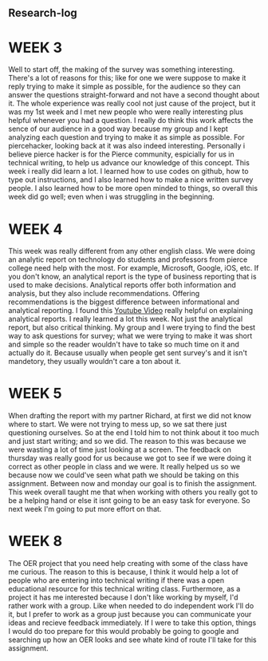 ## Research-log

# WEEK 3




Well to start off, the making of the survey was something interesting.
There's a lot of reasons for this; like for one we were suppose to make it reply trying to make it simple as possible, for the audience so they can answer the questions straight-forward and not have a second thought about it.
The whole experience was really cool not just cause of the project, but it was my 1st week and I met new people who were really interesting plus helpful whenever you had a question.
I really do think this work affects the sence of our audience in a good way because my group and I kept analyzing each question and trying to make it as simple as possible. For piercehacker, looking back at it was also indeed interesting. Personally i believe pierce hacker is for the Pierce community, espicially for us in technical writing, to help us advance our knowledge of this concept. This week i really did learn a lot. I learned how to use codes on github, how to type out instructions, and I also learned how to make a nice written survey people. I also learned how to be more open minded to things, so overall this week did go well; even when i was struggling in the beginning.
# WEEK 4
This week was really different from any other english class. 
We were doing an analytic report on technology do students and professors from pierce college need help with the most.
For example, Microsoft, Google, iOS, etc. 
If you don't know, an analytical report is the type of business reporting that is used to make decisions. Analytical reports offer both information and analysis, but they also include recommendations. Offering recommendations is the biggest difference between informational and analytical reporting.
I found this [Youtube Video](https://www.youtube.com/watch?v=OSVEsZjGf30) really helpful on explaining analytical reports.
I really learned a lot this week. 
Not just the analytical report, but also critical thinking.
My group and I were trying to find the best way to ask questions for survey; what we were trying to make it was short and simple so the reader wouldn't have to take so much time on it and actually do it.
Because usually when people get sent survey's and it isn't mandetory, they usually wouldn't care a ton about it.
# WEEK 5
When drafting the report with my partner Richard, at first we did not know where to start. We were not trying to mess up, so we sat there just questioning ourselves. So at the end I told him to not think about it too much and just start writing; and so we did. The reason to this was because we were wasting a lot of time just looking at a screen. The feedback on thursday was really good for us because we got to see if we were doing it correct as other people in class and we were. It really helped us so we because now we could've seen what path we should be taking on this assignment. Between now and monday our goal is to finish the assignment. This week overall taught me that when working with others you really got to be a helping hand or else it isnt going to be an easy task for everyone. So next week I'm going to put more effort on that. 
# WEEK 8
The OER project that you need help creating with some of the class have me curious. The reason to this is because, I think it would help a lot of people who are entering into technical writing if there was a open educational resource for this technical writing class. Furthermore, as a project it has me interested because I don't like working by myself, I'd rather work with a group. Like when needed to do independent work I'll do it, but I prefer to work as a group just because you can communicate your ideas and recieve feedback immediately. If I were to take this option, things I would do too prepare for this would probably be going to google and searching up how an OER looks and see whate kind of route I'll take for this assignment. 
